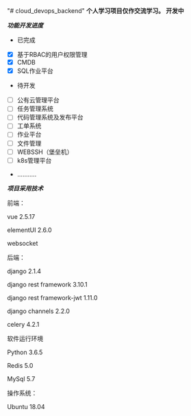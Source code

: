 "# cloud_devops_backend" 
**个人学习项目仅作交流学习。**
**开发中**

***功能开发进度***

- 已完成
- [x] 基于RBAC的用户权限管理
- [x] CMDB
- [x] SQL作业平台
- 待开发
- [ ] 公有云管理平台
- [ ] 任务管理系统
- [ ] 代码管理系统及发布平台
- [ ] 工单系统
- [ ] 作业平台
- [ ] 文件管理
- [ ] WEBSSH（堡垒机）
- [ ] k8s管理平台
- ...........

***项目采用技术***

前端：

vue 2.5.17

elementUI 2.6.0

websocket

后端：

django 2.1.4

django rest framework 3.10.1

django rest framework-jwt 1.11.0

django channels 2.2.0

celery 4.2.1

软件运行环境

Python 3.6.5

Redis 5.0

MySql 5.7

操作系统：

Ubuntu 18.04


